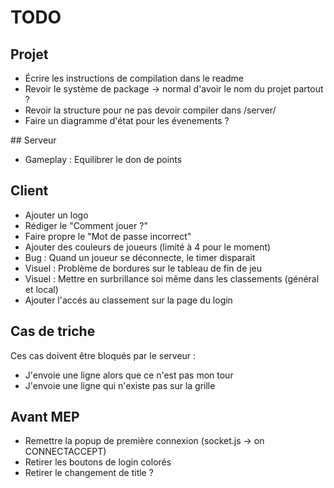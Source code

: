 # TODO

## Projet
- Écrire les instructions de compilation dans le readme
- Revoir le système de package -> normal d'avoir le nom du projet partout ?
- Revoir la structure pour ne pas devoir compiler dans /server/
- Faire un diagramme d'état pour les évenements ?

## Serveur
- Gameplay : Equilibrer le don de points

## Client
- Ajouter un logo
- Rédiger le "Comment jouer ?"
- Faire propre le "Mot de passe incorrect"
- Ajouter des couleurs de joueurs (limité à 4 pour le moment)
- Bug : Quand un joueur se déconnecte, le timer disparait
- Visuel : Problème de bordures sur le tableau de fin de jeu
- Visuel : Mettre en surbrillance soi même dans les classements (général et local)
- Ajouter l'accés au classement sur la page du login

## Cas de triche
Ces cas doivent être bloqués par le serveur :
- J'envoie une ligne alors que ce n'est pas mon tour
- J'envoie une ligne qui n'existe pas sur la grille

## Avant MEP
- Remettre la popup de première connexion (socket.js -> on CONNECTACCEPT)
- Retirer les boutons de login colorés
- Retirer le changement de title ?

